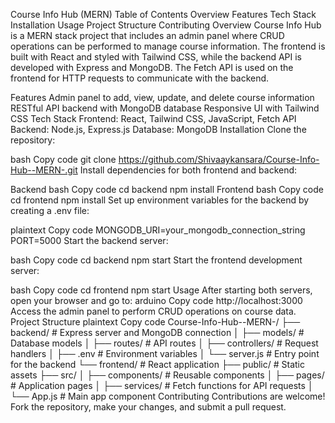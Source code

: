 Course Info Hub (MERN)
Table of Contents
Overview
Features
Tech Stack
Installation
Usage
Project Structure
Contributing
Overview
Course Info Hub is a MERN stack project that includes an admin panel where CRUD operations can be performed to manage course information. The frontend is built with React and styled with Tailwind CSS, while the backend API is developed with Express and MongoDB. The Fetch API is used on the frontend for HTTP requests to communicate with the backend.

Features
Admin panel to add, view, update, and delete course information
RESTful API backend with MongoDB database
Responsive UI with Tailwind CSS
Tech Stack
Frontend: React, Tailwind CSS, JavaScript, Fetch API
Backend: Node.js, Express.js
Database: MongoDB
Installation
Clone the repository:

bash
Copy code
git clone https://github.com/Shivaaykansara/Course-Info-Hub--MERN-.git
Install dependencies for both frontend and backend:

Backend
bash
Copy code
cd backend
npm install
Frontend
bash
Copy code
cd frontend
npm install
Set up environment variables for the backend by creating a .env file:

plaintext
Copy code
MONGODB_URI=your_mongodb_connection_string
PORT=5000
Start the backend server:

bash
Copy code
cd backend
npm start
Start the frontend development server:

bash
Copy code
cd frontend
npm start
Usage
After starting both servers, open your browser and go to:
arduino
Copy code
http://localhost:3000
Access the admin panel to perform CRUD operations on course data.
Project Structure
plaintext
Copy code
Course-Info-Hub--MERN-/
├── backend/               # Express server and MongoDB connection
│   ├── models/            # Database models
│   ├── routes/            # API routes
│   ├── controllers/       # Request handlers
│   ├── .env               # Environment variables
│   └── server.js          # Entry point for the backend
└── frontend/              # React application
    ├── public/            # Static assets
    ├── src/
    │   ├── components/    # Reusable components
    │   ├── pages/         # Application pages
    │   ├── services/      # Fetch functions for API requests
    │   └── App.js         # Main app component
Contributing
Contributions are welcome! Fork the repository, make your changes, and submit a pull request.

